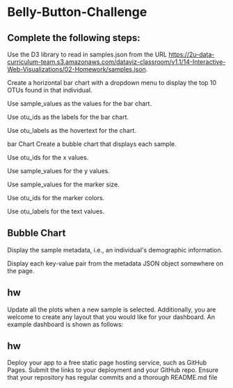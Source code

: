 # Belly-Button-Challenge


## Complete the following steps:

Use the D3 library to read in samples.json from the URL https://2u-data-curriculum-team.s3.amazonaws.com/dataviz-classroom/v1.1/14-Interactive-Web-Visualizations/02-Homework/samples.json.

Create a horizontal bar chart with a dropdown menu to display the top 10 OTUs found in that individual.

Use sample_values as the values for the bar chart.

Use otu_ids as the labels for the bar chart.

Use otu_labels as the hovertext for the chart.

bar Chart
Create a bubble chart that displays each sample.

Use otu_ids for the x values.

Use sample_values for the y values.

Use sample_values for the marker size.

Use otu_ids for the marker colors.

Use otu_labels for the text values.

## Bubble Chart
Display the sample metadata, i.e., an individual's demographic information.

Display each key-value pair from the metadata JSON object somewhere on the page.

## hw
Update all the plots when a new sample is selected. Additionally, you are welcome to create any layout that you would like for your dashboard. An example dashboard is shown as follows:

## hw
Deploy your app to a free static page hosting service, such as GitHub Pages. Submit the links to your deployment and your GitHub repo. Ensure that your repository has regular commits and a thorough README.md file

